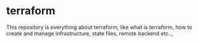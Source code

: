 # terraform
This repository is everything about terraform, like what is terraform, how to create and manage infrastructure, state files, remote backend etc..,
